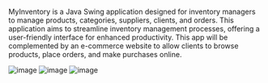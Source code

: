 MyInventory is a Java Swing application designed for inventory managers to manage products, categories, suppliers, clients, and orders. This application aims to streamline inventory management processes, offering a user-friendly interface for enhanced productivity.
This app will be complemented by an e-commerce website to allow clients to browse products, place orders, and make purchases online.



![image](https://github.com/aminagr/Warehouse_3/assets/36279270/35f3bab3-a60f-42db-a984-ac8a835fe249)
![image](https://github.com/aminagr/Warehouse_3/assets/36279270/2e4e15ee-e7b3-4182-bd6c-c3d16249730e)
![image](https://github.com/aminagr/Warehouse_3/assets/36279270/de54c968-d726-4472-967d-467dfa30a941)


